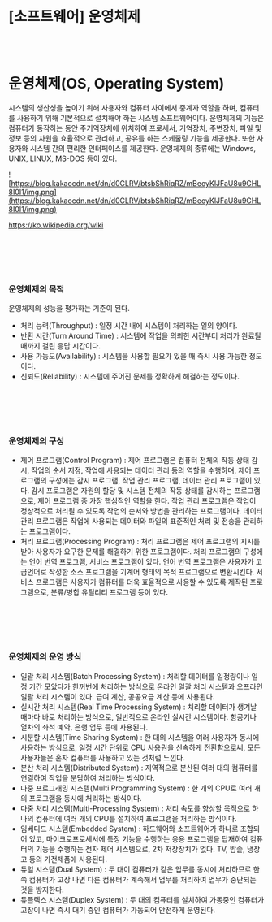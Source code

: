# [소프트웨어] 운영체제

<br><br>

# **운영체제(OS, Operating System)**

시스템의 생산성을 높이기 위해 사용자와 컴퓨터 사이에서 중계자 역할을 하며, 컴퓨터를 사용하기 위해 기본적으로 설치해야 하는 시스템 소프트웨어이다. 운영체제의 기능은 컴퓨터가 동작하는 동안 주기억장치에 위치하여 프로세서, 기억장치, 주변장치, 파일 및 정보 등의 자원을 효율적으로 관리하고, 공유를 하는 스케줄링 기능을 제공한다. 또한 사용자와 시스템 간의 편리한 인터페이스를 제공한다. 운영체제의 종류에는 Windows, UNIX, LINUX, MS-DOS 등이 있다.

![https://blog.kakaocdn.net/dn/d0CLRV/btsbShRiqRZ/mBeoyKlJFaU8u9CHL8I0I1/img.png](https://blog.kakaocdn.net/dn/d0CLRV/btsbShRiqRZ/mBeoyKlJFaU8u9CHL8I0I1/img.png)

https://ko.wikipedia.org/wiki

<br><br>
<br><br>

### **운영체제의 목적**

운영체제의 성능을 평가하는 기준이 된다.

- 처리 능력(Throughput) : 일정 시간 내에 시스템이 처리하는 일의 양이다.
- 반환 시간(Turn Around Time) : 시스템에 작업을 의뢰한 시간부터 처리가 완료될 때까지 걸린 응답 시간이다.
- 사용 가능도(Availability) : 시스템을 사용할 필요가 있을 때 즉시 사용 가능한 정도이다.
- 신뢰도(Reliability) : 시스템에 주어진 문제를 정확하게 해결하는 정도이다.

<br><br>
<br><br>

### **운영체제의 구성**

- 제어 프로그램(Control Program) : 제어 프로그램은 컴퓨터 전체의 작동 상태 감시, 작업의 순서 지정, 작업에 사용되는 데이터 관리 등의 역할을 수행하며, 제어 프로그램의 구성에는 감시 프로그램, 작업 관리 프로그램, 데이터 관리 프로그램이 있다. 감시 프로그램은 자원의 할당 및 시스템 전체의 작동 상태를 감시하는 프로그램으로, 제어 프로그램 중 가장 핵심적인 역할을 한다. 작업 관리 프로그램은 작업이 정상적으로 처리될 수 있도록 작업의 순서와 방법을 관리하는 프로그램이다. 데이터 관리 프로그램은 작업에 사용되는 데이터와 파일의 표준적인 처리 및 전송을 관리하는 프로그램이다.
- 처리 프로그램(Processing Program) : 처리 프로그램은 제어 프로그램의 지시를 받아 사용자가 요구한 문제를 해결하기 위한 프로그램이다. 처리 프로그램의 구성에는 언어 번역 프로그램, 서비스 프로그램이 있다. 언어 번역 프로그램은 사용자가 고급언어로 작성한 소스 프로그램을 기계어 형태의 목적 프로그램으로 변환시킨다. 서비스 프로그램은 사용자가 컴퓨터를 더욱 효율적으로 사용할 수 있도록 제작된 프로그램으로, 분류/병합 유틸리티 프로그램 등이 있다.
  
<br><br>
<br><br>

### **운영체제의 운영 방식**

- 일괄 처리 시스템(Batch Processing System) : 처리할 데이터를 일정량이나 일정 기간 모았다가 한꺼번에 처리하는 방식으로 온라인 일괄 처리 시스템과 오프라인 일괄 처리 시스템이 있다. 급여 계산, 공공요금 계산 등에 사용된다.
- 실시간 처리 시스템(Real Time Processing System) : 처리할 데이터가 생겨날 때마다 바로 처리하는 방식으로, 일반적으로 온라인 실시간 시스템이다. 항공기나 열차의 좌석 예약, 은행 업무 등에 사용된다.
- 시분할 시스템(Time Sharing System) : 한 대의 시스템을 여러 사용자가 동시에 사용하는 방식으로, 일정 시간 단위로 CPU 사용권을 신속하게 전환함으로써, 모든 사용자들은 혼자 컴퓨터를 사용하고 있는 것처럼 느낀다.
- 분산 처리 시스템(Distributed System) : 지역적으로 분산된 여러 대의 컴퓨터를 연결하여 작업을 분담하여 처리하는 방식이다.
- 다중 프로그래밍 시스템(Multi Programming System) : 한 개의 CPU로 여러 개의 프로그램을 동시에 처리하는 방식이다.
- 다중 처리 시스템(Multi-Processing System) : 처리 속도를 향상할 목적으로 하나의 컴퓨터에 여러 개의 CPU를 설치하여 프로그램을 처리하는 방식이다.
- 임베디드 시스템(Embedded System) : 하드웨어와 소프트웨어가 하나로 조합되어 있고, 마이크로프로세서에 특정 기능을 수행하는 응용 프로그램을 탑재하여 컴퓨터의 기능을 수행하는 전자 제어 시스템으로, 2차 저장장치가 없다. TV, 밥솥, 냉장고 등의 가전제품에 사용된다.
- 듀얼 시스템(Dual System) : 두 대이 컴퓨터가 같은 업무를 동시에 처리하므로 한쪽 컴퓨터가 고장 나면 다른 컴퓨터가 계속해서 업무를 처리하여 업무가 중단되는 것을 방지한다.
- 듀플렉스 시스템(Duplex System) : 두 대의 컴퓨터를 설치하여 가동중인 컴퓨터가 고장이 나면 즉시 대기 중인 컴퓨터가 가동되어 안전하게 운영된다.

###
